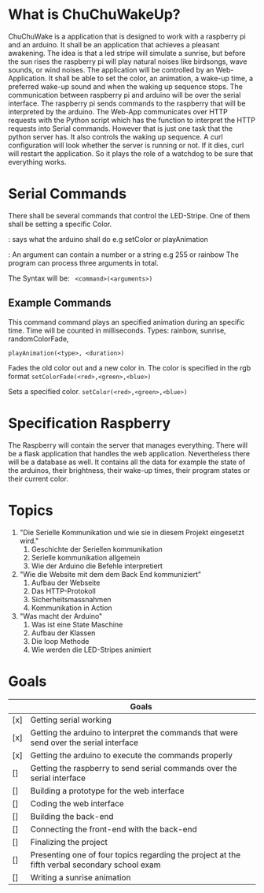# What is ChuChuWakeUp?

ChuChuWake is a application that is designed to work with a raspberry pi and an arduino. It shall be an application that achieves a pleasant awakening. The idea is that a led stripe will simulate a sunrise, but before the sun rises the raspberry pi will play natural noises like birdsongs, wave sounds, or wind noises. The application will be controlled by an Web-Application. It shall be able to set the color, an animation, a wake-up time, a preferred wake-up sound and when the waking up sequence stops. The communication between raspberry pi and arduino will be over the serial interface. The raspberry pi sends commands to the raspberry that will be interpreted by the arduino. The Web-App communicates over HTTP requests with the Python script which has the function to interpret the HTTP requests into Serial commands. However that is just one task that the python server has. It also controls the waking up sequence. A curl configuration will look whether the server is running or not. If it dies, curl will restart the application. So it plays the role of a watchdog to be sure that everything works.

# Serial Commands

There shall be several commands that control the LED-Stripe. One of them shall be setting a specific Color. 

<command> : says what the arduino shall do e.g setColor or playAnimation

<argument> : An argument can contain a number or a string e.g 255 or rainbow
							The program can process three arguments in total.

The Syntax will be:
` <command>(<arguments>)`

## Example Commands

This command command plays an specified animation during an specific time. 
Time will be counted in milliseconds.
Types:
	rainbow,
	sunrise,
	randomColorFade,

`playAnimation(<type>, <duration>)`

Fades the old color out and a new color in. The color is specified in the rgb format
`setColorFade(<red>,<green>,<blue>)`

Sets a specified color.
`setColor(<red>,<green>,<blue>)`

# Specification Raspberry

The Raspberry will contain the server that manages everything. There will be a flask application that handles the web application. Nevertheless there will be a database as well. It contains all the data for example the state of the arduinos, their brightness, their wake-up times, their program states or their current color.

# Topics

1. "Die Serielle Kommunikation und wie sie in diesem Projekt eingesetzt wird."
   1. Geschichte der Seriellen kommunikation
   2. Serielle kommunikation allgemein
   3. Wie der Arduino die Befehle interpretiert
2. "Wie die Website mit dem dem Back End kommuniziert"
   1. Aufbau der Webseite
   2. Das HTTP-Protokoll
   3. Sicherheitsmassnahmen
   4. Kommunikation in Action
3. "Was macht der Arduino"
   1. Was ist eine State Maschine
   2. Aufbau der Klassen
   3. Die loop Methode
   4. Wie werden die LED-Stripes animiert

# Goals

|      | Goals                                                        |
| :--- | ------------------------------------------------------------ |
| [x]  | Getting serial working                                       |
| [x]  | Getting the arduino to interpret the commands that were send over the serial interface |
| [x]  | Getting the arduino to execute the commands properly         |
| []   | Getting the raspberry to send serial commands over the serial interface |
| []   | Building a prototype for the web interface                   |
| []   | Coding the web interface                                     |
| []   | Building the back-end                                        |
| []   | Connecting the front-end with the back-end                   |
| []   | Finalizing the project                                       |
| []   | Presenting one of four topics regarding the project at the fifth verbal secondary school exam |
| []   | Writing a sunrise animation                                  |
